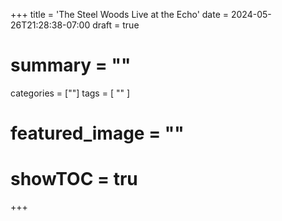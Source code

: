 +++
title = 'The Steel Woods Live at the Echo'
date = 2024-05-26T21:28:38-07:00
draft = true
# summary = ""
categories = [""]
tags = [
  ""
  ]
# featured_image = ""
# showTOC = tru
+++

